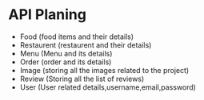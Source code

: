 # API Planing

- Food (food items and their details)
- Restaurent (restaurent and their details)
- Menu (Menu and its details)
- Order (order and its details)
- Image (storing all the images related to the project)
- Review (Storing all the list of reviews)
- User (User related details,username,email,password)

